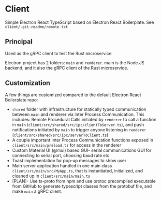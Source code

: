 # Client
Simple Electron React TypeScript based on Electron React Boilerplate. See `client/.git.readme/remote.txt`

## Principal
Used as the gRPC client to test the Rust microservice

Electron project has 2 folders: `main` and `renderer`. main is the Node.JS backend, and it also the gRPC client of the Rust microservice.

## Customization
A few things are customized compared to the default Electron React Boilerplate repo:
* `shared` folder with infrastructure for statically typed communication between `main` and renderer via Inter Process Communication. This includes: Remote Procedural Calls initiated by `renderer` to call a function in `main` (`client/src/shared/src/ipc/clientToServer.ts`), and push notifications initiated by `main` to trigger anyone listening in `renderer` (`client/src/shared/src/ipc/serverToClient.ts`)
* A couple important Inter Process Communication functions exposed in `client/src/main/preload.ts` for access in the renderer
* Custom Material UI (@mui) based GUI- serial communications GUI for connecting to serial port, choosing baud rate etc
* Toast implementation for pop-up messages to show user
* Main server application handled in one main class `client/src/main/src/MyApp.ts`, that is instantiated, initialized, and cleaned up in `client/src/main/main.ts`
* [PLAN]- Use ts-proto from npm and use protoc precompiled executable from GitHub to generate typescript classes from the protobuf file, and make `main` a gRPC client.
